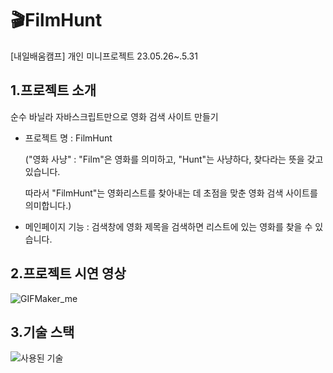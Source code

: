 # 🎬FilmHunt
[내일배움캠프] 개인 미니프로젝트 23.05.26~.5.31

## 1.프로젝트 소개
순수 바닐라 자바스크립트만으로 영화 검색 사이트 만들기
* 프로젝트 명 : FilmHunt

  ("영화 사냥" : "Film"은 영화를 의미하고, "Hunt"는 사냥하다, 찾다라는 뜻을 갖고 있습니다.
  
  따라서 "FilmHunt"는 영화리스트를 찾아내는 데 초점을 맞춘 영화 검색 사이트를 의미합니다.)

* 메인페이지 기능 : 검색창에 영화 제목을 검색하면 리스트에 있는 영화를 찾을 수 있습니다.

## 2.프로젝트 시연 영상
![GIFMaker_me](https://github.com/treasureholy/FilmHunt/assets/130212469/5eb471a9-ba98-4671-acfc-4386e4e5ea35)
## 3.기술 스택
![사용된 기술](https://github.com/treasureholy/FilmHunt/assets/130212469/57dac1ac-af63-4fd1-92f1-cbb38c26b737)


